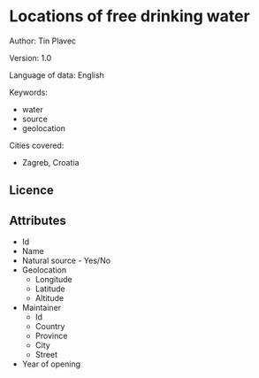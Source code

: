 # Locations of free drinking water

Author: Tin Plavec

Version: 1.0

Language of data: English

Keywords:
- water
- source
- geolocation

Cities covered:
- Zagreb, Croatia

## Licence

## Attributes

- Id
- Name
- Natural source - Yes/No
- Geolocation
  - Longitude
  - Latitude
  - Altitude
- Maintainer
	- Id
  - Country
  - Province
  - City
  - Street
- Year of opening
